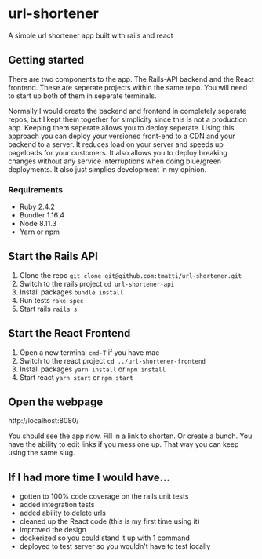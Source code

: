 # url-shortener
A simple url shortener app built with rails and react

## Getting started
There are two components to the app. The Rails-API backend and the React frontend. These are seperate projects within the same repo. You will need to start up both of them in seperate terminals. 

Normally I would create the backend and frontend in completely seperate repos, but I kept them together for simplicity since this is not a production app. Keeping them seperate allows you to deploy seperate. Using this approach you can deploy your versioned front-end to a CDN and your backend to a server. It reduces load on your server and speeds up pageloads for your customers. It also allows you to deploy breaking changes without any service interruptions when doing blue/green deployments. It also just simplies development in my opinion. 

### Requirements
- Ruby 2.4.2
- Bundler 1.16.4
- Node 8.11.3
- Yarn or npm

## Start the Rails API
1. Clone the repo `git clone git@github.com:tmatti/url-shortener.git`
2. Switch to the rails project `cd url-shortener-api`
3. Install packages `bundle install`
4. Run tests `rake spec` 
5. Start rails `rails s`

## Start the React Frontend
1. Open a new terminal `cmd-T` if you have mac 
2. Switch to the react project `cd ../url-shortener-frontend`
3. Install packages `yarn install` or `npm install`
4. Start react `yarn start` or `npm start`

## Open the webpage
http://localhost:8080/

You should see the app now. Fill in a link to shorten. Or create a bunch. You have the ability to edit links if you mess one up. That way you can keep using the same slug.

## If I had more time I would have...

- gotten to 100% code coverage on the rails unit tests
- added integration tests
- added ability to delete urls
- cleaned up the React code (this is my first time using it)
- improved the design
- dockerized so you could stand it up with 1 command
- deployed to test server so you wouldn't have to test locally


